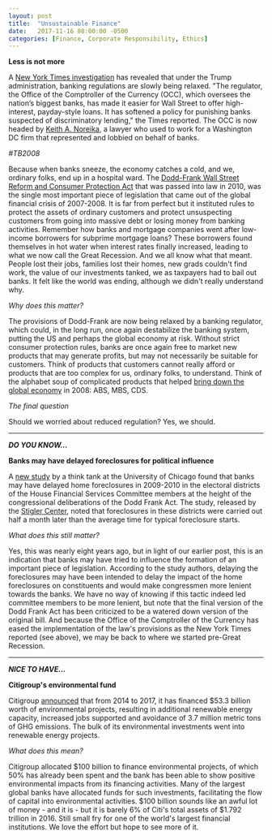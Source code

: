 ```yaml
---
layout: post
title:  "Unsustainable Finance"
date:   2017-11-16 08:00:00 -0500
categories: [Finance, Corporate Responsibility, Ethics]
---
```

**Less is not more**

A [New York Times investigation](https://www.nytimes.com/2017/11/15/business/bank-regulation.html) has revealed that under the Trump administration, banking regulations are slowly being relaxed. "The regulator, the Office of the Comptroller of the Currency (OCC), which oversees the nation’s biggest banks, has made it easier for Wall Street to offer high-interest, payday-style loans. It has softened a policy for punishing banks suspected of discriminatory lending," the Times reported. The OCC is now headed by [Keith A. Noreika](https://www.propublica.org/article/trumps-new-bank-regulator-lawyer-who-helped-banks-charge-more-fees), a lawyer who used to work for a Washington DC firm that represented and lobbied on behalf of banks.

*#TB2008*

Because when banks sneeze, the economy catches a cold, and we, ordinary folks, end up in a hospital ward. The [Dodd-Frank Wall Street Reform and Consumer Protection Act](http://www.cftc.gov/idc/groups/public/@swaps/documents/file/hr4173_enrolledbill.pdf) that was passed into law in 2010, was the single most important piece of legislation that came out of the global financial crisis of 2007-2008. It is far from perfect but it instituted rules to protect the assets of ordinary customers and protect unsuspecting customers from going into massive debt or losing money from banking activities. Remember how banks and mortgage companies went after low-income borrowers for subprime mortgage loans? These borrowers found themselves in hot water when interest rates finally increased, leading to what we now call the Great Recession. And we all know what that meant. People lost their jobs, families lost their homes, new grads couldn't find work, the value of our investments tanked, we as taxpayers had to bail out banks. It felt like the world was ending, although we didn't really understand why.

*Why does this matter?*

The provisions of Dodd-Frank are now being relaxed by a banking regulator, which could, in the long run, once again destabilize the banking system, putting the US and perhaps the global economy at risk. Without strict consumer protection rules, banks are once again free to market new products that may generate profits, but may not necessarily be suitable for customers. Think of products that customers cannot really afford or products that are too complex for us, ordinary folks, to understand. Think of the alphabet soup of complicated products that helped [bring down the global economy](https://www.economist.com/news/schoolsbrief/21584534-effects-financial-crisis-are-still-being-felt-five-years-article) in 2008: ABS, MBS, CDS.

*The final question*

Should we worried about reduced regulation? Yes, we should.

* * *

***DO YOU KNOW...***

**Banks may have delayed foreclosures for political influence**

A [new study](https://promarket.org/us-banks-try-manipulate-dodd-frank-debate-delaying-mortgage-foreclosures/) by a think tank at the University of Chicago found that banks may have delayed home foreclosures in 2009-2010 in the electoral districts of the House Financial Services Committee members at the height of the congressional deliberations of the Dodd Frank Act. The study, released by the [Stigler Center](https://research.chicagobooth.edu/stigler/), noted that foreclosures in these districts were carried out half a month later than the average time for typical foreclosure starts.

*What does this still matter?*

Yes, this was nearly eight years ago, but in light of our earlier post, this is an indication that banks may have tried to influence the formation of an important piece of legislation. According to the study authors, delaying the foreclosures may have been intended to delay the impact of the home foreclosures on constituents and would make congressmen more lenient towards the banks. We have no way of knowing if this tactic indeed led committee members to be more lenient, but note that the final version of the Dodd Frank Act has been criticized to be a watered down version of the original bill. And because the Office of the Comptroller of the Currency has eased the implementation of the law's provisions as the New York Times reported (see above), we may be back to where we started pre-Great Recession.

* * *

***NICE TO HAVE...***

**Citigroup's environmental fund**

Citigroup [announced](https://blog.citigroup.com/2017/11/sustainable-growth-at-citi/) that from 2014 to 2017, it has financed $53.3 billion worth of environmental projects, resulting in additional renewable energy capacity, increased jobs supported and avoidance of 3.7 million metric tons of GHG emissions. The bulk of its environmental investments went into renewable energy projects.

*What does this mean?*

Citigroup allocated $100 billion to finance environmental projects, of which 50% has already been spent and the bank has been able to show positive environmental impacts from its financing activities. Many of the largest global banks have allocated funds for such investments, facilitating the flow of capital into environmental activities. $100 billion sounds like an awful lot of money - and it is - but it is barely 6% of Citi's total assets of $1.792 trillion in 2016. Still small fry for one of the world's largest financial institutions. We love the effort but hope to see more of it.
